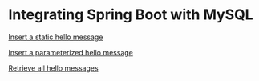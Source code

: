 # Integrating Spring Boot with MySQL

[Insert a static hello message](http://cs5200-spring2020-ni-p2.us-east-2.elasticbeanstalk.com/api/hello/insert)
  
[Insert a parameterized hello message](http://cs5200-spring2020-ni-p2.us-east-2.elasticbeanstalk.com/api/hello/insert/Some_parameterized_message)

[Retrieve all hello messages](http://cs5200-spring2020-ni-p2.us-east-2.elasticbeanstalk.com/api/hello/select/all)
  